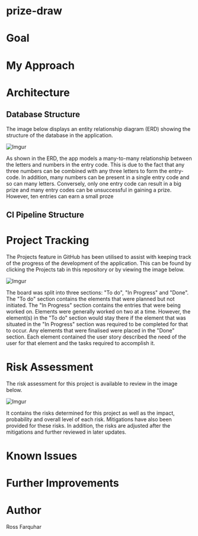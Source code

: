 # prize-draw
# Goal
# My Approach
# Architecture
## Database Structure

The image below displays an entity relationship diagram (ERD) showing the structure of the database in the application.

![Imgur](https://i.imgur.com/DHJdwK4.png)

As shown in the ERD, the app models a many-to-many relationship between the letters and numbers in the entry code. This is due to the fact that any three numbers can be combined with any three letters to form the entry-code. In addition, many numbers can be present in a single entry code and so can many letters. Conversely, only one entry code can result in a big prize and many entry codes can be unsuccessful in gaining a prize. However, ten entries can earn a small proze

## CI Pipeline Structure
# Project Tracking
The Projects feature in GitHub has been utilised to assist with keeping track of the progress of the development of the application. This can be found by clicking the Projects tab in this repository or by viewing the image below.

![Imgur](https://i.imgur.com/yqYkMdc.png?1)

The board was split into three sections: "To do", "In Progress" and "Done". The "To do" section contains the elements that were planned but not initiated. The "In Progress" section contains the entries that were being worked on. Elements were generally worked on two at a time. However, the element(s) in the "To do" section would stay there if the element that was situated in the "In Progress" section was required to be completed for that to occur. Any elements that were finalised were placed in the "Done" section. Each element contained the user story described the need of the user for that element and the tasks required to accomplish it.

# Risk Assessment
The risk assessment for this project is available to review in the image below.

![Imgur](https://i.imgur.com/c0ysCNU.png?1)

It contains the risks determined for this project as well as the impact, probability and overall level of each risk. Mitigations have also been provided for these risks. In addition, the risks are adjusted after the mitigations and further reviewed in later updates.

# Known Issues
# Further Improvements
# Author
Ross Farquhar

